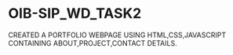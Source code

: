 # OIB-SIP_WD_TASK2
CREATED A PORTFOLIO WEBPAGE USING HTML,CSS,JAVASCRIPT 
CONTAINING ABOUT,PROJECT,CONTACT DETAILS.
